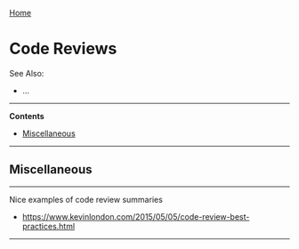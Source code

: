 [Home](Readme.md)
# Code Reviews

See Also:

- ...

---

**Contents**

- [Miscellaneous](CodeReview.md#miscellaneous)

---

## Miscellaneous

---

Nice examples of code review summaries

- https://www.kevinlondon.com/2015/05/05/code-review-best-practices.html

---
